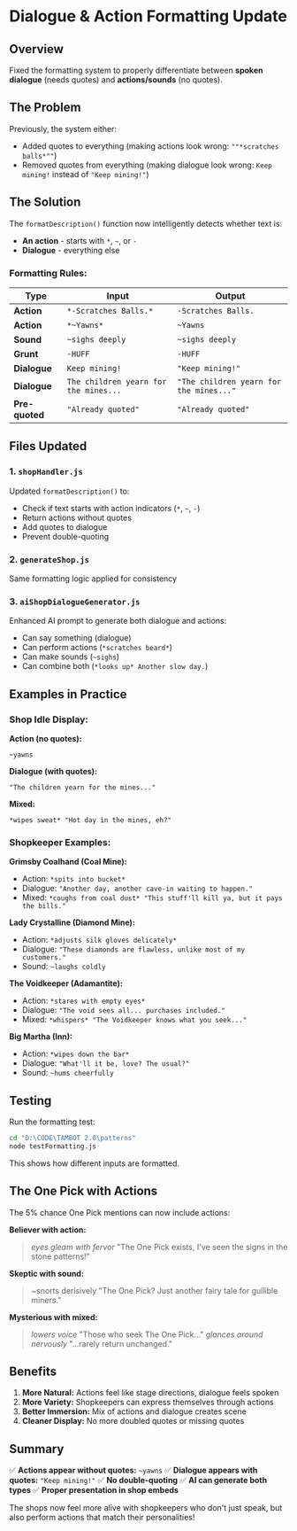 # Dialogue & Action Formatting Update

## Overview
Fixed the formatting system to properly differentiate between **spoken dialogue** (needs quotes) and **actions/sounds** (no quotes).

## The Problem
Previously, the system either:
- Added quotes to everything (making actions look wrong: `""*scratches balls*""`)
- Removed quotes from everything (making dialogue look wrong: `Keep mining!` instead of `"Keep mining!"`)

## The Solution
The `formatDescription()` function now intelligently detects whether text is:
- **An action** - starts with `*`, `~`, or `-`
- **Dialogue** - everything else

### Formatting Rules:

| Type | Input | Output |
|------|-------|--------|
| **Action** | `*-Scratches Balls.*` | `-Scratches Balls.` |
| **Action** | `*~Yawns*` | `~Yawns` |
| **Sound** | `~sighs deeply` | `~sighs deeply` |
| **Grunt** | `-HUFF` | `-HUFF` |
| **Dialogue** | `Keep mining!` | `"Keep mining!"` |
| **Dialogue** | `The children yearn for the mines...` | `"The children yearn for the mines..."` |
| **Pre-quoted** | `"Already quoted"` | `"Already quoted"` |

## Files Updated

### 1. `shopHandler.js`
Updated `formatDescription()` to:
- Check if text starts with action indicators (`*`, `~`, `-`)
- Return actions without quotes
- Add quotes to dialogue
- Prevent double-quoting

### 2. `generateShop.js`
Same formatting logic applied for consistency

### 3. `aiShopDialogueGenerator.js`
Enhanced AI prompt to generate both dialogue and actions:
- Can say something (dialogue)
- Can perform actions (`*scratches beard*`)
- Can make sounds (`~sighs`)
- Can combine both (`*looks up* Another slow day.`)

## Examples in Practice

### Shop Idle Display:

**Action (no quotes):**
```
~yawns
```

**Dialogue (with quotes):**
```
"The children yearn for the mines..."
```

**Mixed:**
```
*wipes sweat* "Hot day in the mines, eh?"
```

### Shopkeeper Examples:

**Grimsby Coalhand (Coal Mine):**
- Action: `*spits into bucket*`
- Dialogue: `"Another day, another cave-in waiting to happen."`
- Mixed: `*coughs from coal dust* "This stuff'll kill ya, but it pays the bills."`

**Lady Crystalline (Diamond Mine):**
- Action: `*adjusts silk gloves delicately*`
- Dialogue: `"These diamonds are flawless, unlike most of my customers."`
- Sound: `~laughs coldly`

**The Voidkeeper (Adamantite):**
- Action: `*stares with empty eyes*`
- Dialogue: `"The void sees all... purchases included."`
- Mixed: `*whispers* "The Voidkeeper knows what you seek..."`

**Big Martha (Inn):**
- Action: `*wipes down the bar*`
- Dialogue: `"What'll it be, love? The usual?"`
- Sound: `~hums cheerfully`

## Testing

Run the formatting test:
```bash
cd "D:\CODE\TAMBOT 2.0\patterns"
node testFormatting.js
```

This shows how different inputs are formatted.

## The One Pick with Actions

The 5% chance One Pick mentions can now include actions:

**Believer with action:**
> *eyes gleam with fervor* "The One Pick exists, I've seen the signs in the stone patterns!"

**Skeptic with sound:**
> ~snorts derisively "The One Pick? Just another fairy tale for gullible miners."

**Mysterious with mixed:**
> *lowers voice* "Those who seek The One Pick..." *glances around nervously* "...rarely return unchanged."

## Benefits

1. **More Natural:** Actions feel like stage directions, dialogue feels spoken
2. **More Variety:** Shopkeepers can express themselves through actions
3. **Better Immersion:** Mix of actions and dialogue creates scene
4. **Cleaner Display:** No more doubled quotes or missing quotes

## Summary

✅ **Actions appear without quotes:** `~yawns`
✅ **Dialogue appears with quotes:** `"Keep mining!"`
✅ **No double-quoting**
✅ **AI can generate both types**
✅ **Proper presentation in shop embeds**

The shops now feel more alive with shopkeepers who don't just speak, but also perform actions that match their personalities!